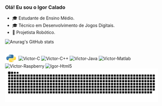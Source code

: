 ### Olá! Eu sou o Igor Calado

- 🎓 Estudante de Ensino Médio.
- 🎓 Técnico em Desenvolvimento de Jogos Digitais.
- 🤖 Projetista Robótico.

<div>

![Anurag's GitHub stats](https://github-readme-stats.vercel.app/api?username=ILguo&show_icons=true&theme=tokyonight)
</div>

<div style="display: inline_block"><br>
  <img align="center" alt="Victor-Python" height="30" width="40" src="https://raw.githubusercontent.com/devicons/devicon/master/icons/python/python-original.svg">
  <img align="center" alt="Victor-C" height="30" src="https://cdn.jsdelivr.net/gh/devicons/devicon/icons/c/c-original.svg" />
  <img align="center" alt="Victor-C++" height="30" src="https://cdn.jsdelivr.net/gh/devicons/devicon/icons/cplusplus/cplusplus-original.svg" />
  <img align="center" alt="Victor-Java" height="30" src="https://cdn.jsdelivr.net/gh/devicons/devicon/icons/java/java-original.svg" />
  <img align="center" alt="Victor-Matlab" height="30" src="https://cdn.jsdelivr.net/gh/devicons/devicon/icons/matlab/matlab-original.svg" />
  <img align="center" alt="Victor-Raspberry" height="30"src="https://cdn.jsdelivr.net/gh/devicons/devicon/icons/raspberrypi/raspberrypi-original.svg" /> 
  <img align="center" alt="Igor-Html5" height="30"src="https://cdn.jsdelivr.net/gh/devicons/devicon@latest/icons/html5/html5-original-wordmark.svg" />
          
</div>





<picture>
  <source
    media="(prefers-color-scheme: dark)"
    srcset="https://raw.githubusercontent.com/platane/snk/output/github-contribution-grid-snake-dark.svg"
  />
  <source
    media="(prefers-color-scheme: light)"
    srcset="https://raw.githubusercontent.com/platane/snk/output/github-contribution-grid-snake.svg"
  />
  <img
    alt="github contribution grid snake animation"
    src="https://raw.githubusercontent.com/platane/snk/output/github-contribution-grid-snake.svg"
  />
</picture>
